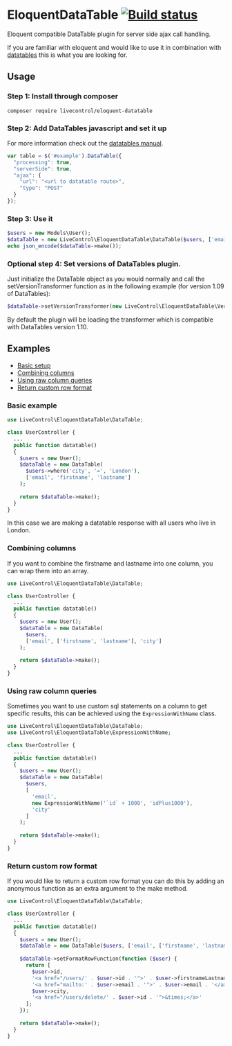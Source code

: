 # EloquentDataTable [![Build status](https://travis-ci.org/LiveControl/EloquentDataTable.svg?branch=master)](https://travis-ci.org/LiveControl/EloquentDataTable)
Eloquent compatible DataTable plugin for server side ajax call handling.

If you are familiar with eloquent and would like to use it in combination with [datatables](https://www.datatables.net/) this is what you are looking for.

## Usage

### Step 1: Install through composer
```composer require livecontrol/eloquent-datatable```

### Step 2: Add DataTables javascript and set it up
For more information check out the [datatables manual](http://datatables.net/manual/index).
```javascript
var table = $('#example').DataTable({
  "processing": true,
  "serverSide": true,
  "ajax": {
    "url": "<url to datatable route>",
    "type": "POST"
  }
});
```

### Step 3: Use it
```php
$users = new Models\User();
$dataTable = new LiveControl\EloquentDataTable\DataTable($users, ['email', 'firstname', 'lastname']);
echo json_encode($dataTable->make());
```

### Optional step 4: Set versions of DataTables plugin.
Just initialize the DataTable object as you would normally and call the setVersionTransformer function as in the following example (for version 1.09 of DataTables):
```php
$dataTable->setVersionTransformer(new LiveControl\EloquentDataTable\VersionTransformers\Version109Transformer());
```
By default the plugin will be loading the transformer which is compatible with DataTables version 1.10.

## Examples

- [Basic setup](#basic-example)
- [Combining columns](#combining-columns)
- [Using raw column queries](#using-raw-column-queries)
- [Return custom row format](#return-custom-row-format)

### Basic example
```php
use LiveControl\EloquentDataTable\DataTable;

class UserController {
  ...
  public function datatable()
  {
    $users = new User();
    $dataTable = new DataTable(
      $users->where('city', '=', 'London'),
      ['email', 'firstname', 'lastname']
    );
    
    return $dataTable->make();
  }
}
```
In this case we are making a datatable response with all users who live in London.

### Combining columns
If you want to combine the firstname and lastname into one column, you can wrap them into an array.
```php
use LiveControl\EloquentDataTable\DataTable;

class UserController {
  ...
  public function datatable()
  {
    $users = new User();
    $dataTable = new DataTable(
      $users,
      ['email', ['firstname', 'lastname'], 'city']
    );
    
    return $dataTable->make();
  }
}
```
### Using raw column queries
Sometimes you want to use custom sql statements on a column to get specific results,
this can be achieved using the `ExpressionWithName` class.
```php
use LiveControl\EloquentDataTable\DataTable;
use LiveControl\EloquentDataTable\ExpressionWithName;

class UserController {
  ...
  public function datatable()
  {
    $users = new User();
    $dataTable = new DataTable(
      $users,
      [
        'email',
        new ExpressionWithName('`id` + 1000', 'idPlus1000'),
        'city'
      ]
    );
    
    return $dataTable->make();
  }
}
```

### Return custom row format
If you would like to return a custom row format you can do this by adding an anonymous function as an extra argument to the make method.
```php
use LiveControl\EloquentDataTable\DataTable;

class UserController {
  ...
  public function datatable()
  {
    $users = new User();
    $dataTable = new DataTable($users, ['email', ['firstname', 'lastname'], 'city']);
    
    $dataTable->setFormatRowFunction(function ($user) {
      return [
        $user->id,
        '<a href="/users/' . $user->id . '">' . $user->firstnameLastname . '</a>',
        '<a href="mailto:' . $user->email . '">' . $user->email . '</a>',
        $user->city,
        '<a href="/users/delete/' . $user->id . '">&times;</a>'
      ];
    });
    
    return $dataTable->make();
  }
}
```
